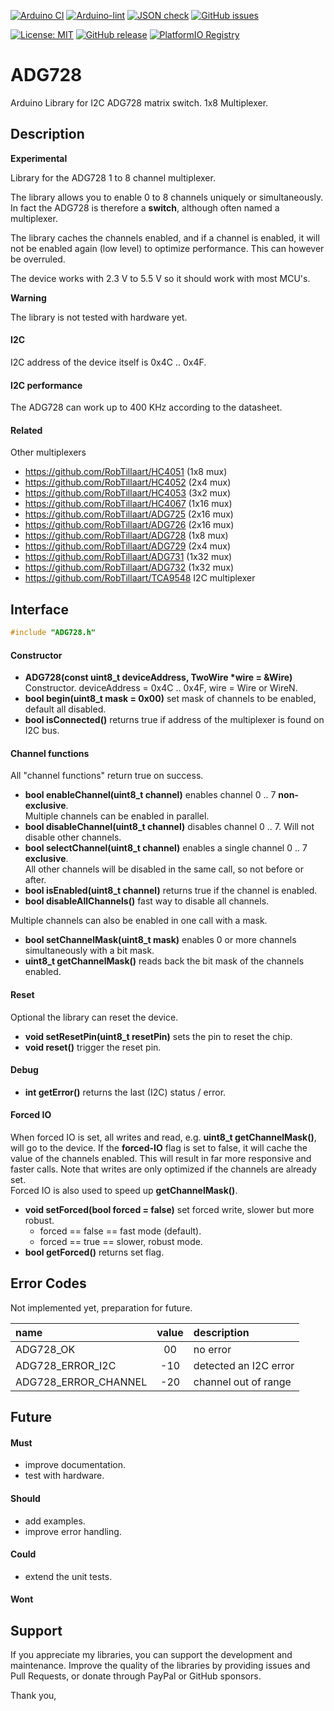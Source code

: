 
[![Arduino CI](https://github.com/RobTillaart/ADG728/workflows/Arduino%20CI/badge.svg)](https://github.com/marketplace/actions/arduino_ci)
[![Arduino-lint](https://github.com/RobTillaart/ADG728/actions/workflows/arduino-lint.yml/badge.svg)](https://github.com/RobTillaart/ADG728/actions/workflows/arduino-lint.yml)
[![JSON check](https://github.com/RobTillaart/ADG728/actions/workflows/jsoncheck.yml/badge.svg)](https://github.com/RobTillaart/ADG728/actions/workflows/jsoncheck.yml)
[![GitHub issues](https://img.shields.io/github/issues/RobTillaart/ADG728.svg)](https://github.com/RobTillaart/ADG728/issues)

[![License: MIT](https://img.shields.io/badge/license-MIT-green.svg)](https://github.com/RobTillaart/ADG728/blob/master/LICENSE)
[![GitHub release](https://img.shields.io/github/release/RobTillaart/ADG728.svg?maxAge=3600)](https://github.com/RobTillaart/ADG728/releases)
[![PlatformIO Registry](https://badges.registry.platformio.org/packages/robtillaart/library/ADG728.svg)](https://registry.platformio.org/libraries/robtillaart/ADG728)


# ADG728

Arduino Library for I2C ADG728 matrix switch. 1x8 Multiplexer.


## Description

**Experimental**

Library for the ADG728 1 to 8 channel multiplexer.

The library allows you to enable 0 to 8 channels uniquely or simultaneously.
In fact the ADG728 is therefore a **switch**, although often named a multiplexer.

The library caches the channels enabled, and if a channel is enabled,
it will not be enabled again (low level) to optimize performance.
This can however be overruled.

The device works with 2.3 V to 5.5 V so it should work with most MCU's.

**Warning**

The library is not tested with hardware yet.


#### I2C 

I2C address of the device itself is 0x4C .. 0x4F.


#### I2C performance

The ADG728 can work up to 400 KHz according to the datasheet.


#### Related

Other multiplexers

- https://github.com/RobTillaart/HC4051  (1x8 mux)
- https://github.com/RobTillaart/HC4052  (2x4 mux)
- https://github.com/RobTillaart/HC4053  (3x2 mux)
- https://github.com/RobTillaart/HC4067  (1x16 mux)
- https://github.com/RobTillaart/ADG725  (2x16 mux)
- https://github.com/RobTillaart/ADG726  (2x16 mux)
- https://github.com/RobTillaart/ADG728  (1x8 mux)
- https://github.com/RobTillaart/ADG729  (2x4 mux)
- https://github.com/RobTillaart/ADG731  (1x32 mux)
- https://github.com/RobTillaart/ADG732  (1x32 mux)
- https://github.com/RobTillaart/TCA9548  I2C multiplexer


## Interface

```cpp
#include "ADG728.h"
```

#### Constructor

- **ADG728(const uint8_t deviceAddress, TwoWire \*wire = &Wire)** Constructor.
deviceAddress = 0x4C .. 0x4F, wire = Wire or WireN.
- **bool begin(uint8_t mask = 0x00)**  set mask of channels to be enabled, default all disabled.
- **bool isConnected()** returns true if address of the multiplexer is found on I2C bus.


#### Channel functions

All "channel functions" return true on success.

- **bool enableChannel(uint8_t channel)** enables channel 0 .. 7 **non-exclusive**.  
Multiple channels can be enabled in parallel.
- **bool disableChannel(uint8_t channel)** disables channel 0 .. 7.
Will not disable other channels.
- **bool selectChannel(uint8_t channel)** enables a single channel 0 .. 7 **exclusive**.  
All other channels will be disabled in the same call, so not before or after.
- **bool isEnabled(uint8_t channel)** returns true if the channel is enabled.
- **bool disableAllChannels()** fast way to disable all channels.

Multiple channels can also be enabled in one call with a mask.

- **bool setChannelMask(uint8_t mask)** enables 0 or more channels simultaneously with a bit mask.
- **uint8_t getChannelMask()** reads back the bit mask of the channels enabled.


#### Reset

Optional the library can reset the device.

- **void setResetPin(uint8_t resetPin)** sets the pin to reset the chip.
- **void reset()** trigger the reset pin.


#### Debug

- **int getError()** returns the last (I2C) status / error.


#### Forced IO

When forced IO is set, all writes and read, e.g. **uint8_t getChannelMask()**, 
will go to the device.
If the **forced-IO** flag is set to false, it will cache the value of the channels enabled.
This will result in far more responsive and faster calls.
Note that writes are only optimized if the channels are already set.  
Forced IO is also used to speed up **getChannelMask()**.

- **void setForced(bool forced = false)** set forced write, slower but more robust.
  - forced == false == fast mode (default).
  - forced == true == slower, robust mode.
- **bool getForced()** returns set flag.


## Error Codes

Not implemented yet, preparation for future.

|  name                  |  value  |  description            |
|:-----------------------|:-------:|:------------------------|
|  ADG728_OK             |   00    |  no error               |
|  ADG728_ERROR_I2C      |  -10    |  detected an I2C error  |
|  ADG728_ERROR_CHANNEL  |  -20    |  channel out of range   |


## Future


#### Must

- improve documentation.
- test with hardware.

#### Should

- add examples.
- improve error handling.

#### Could

- extend the unit tests.

#### Wont


## Support

If you appreciate my libraries, you can support the development and maintenance.
Improve the quality of the libraries by providing issues and Pull Requests, or
donate through PayPal or GitHub sponsors.

Thank you,



